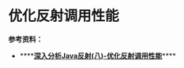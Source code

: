 # 优化反射调用性能





**参考资料：**

* \*\*\*\*[**深入分析Java反射\(八\)-优化反射调用性能**](https://www.cnblogs.com/throwable/p/12272290.html)\*\*\*\*

